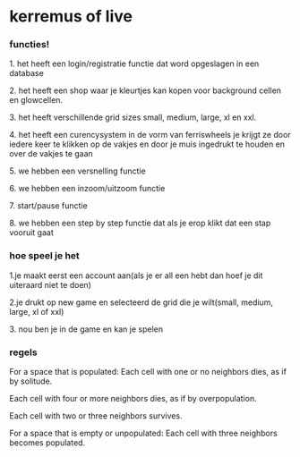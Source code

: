 # kerremus of live
<h3>functies!</h3>
<p>1. het heeft een login/registratie functie dat word opgeslagen in een database</p>
<p>2. het heeft een shop waar je kleurtjes kan kopen voor background cellen en glowcellen.</p>
<p>3. het heeft verschillende grid sizes small, medium, large, xl en xxl.</p>
<p>4. het heeft een curencysystem in de vorm van ferriswheels je krijgt ze door iedere keer te klikken op de vakjes en door je muis ingedrukt te houden en over de vakjes te gaan
<p>5. we hebben een versnelling functie</p>
<p>6. we hebben een inzoom/uitzoom functie</p>
<p>7. start/pause functie</p>
<p>8. we hebben een step by step functie dat als je erop klikt dat een stap vooruit gaat</p>

<h3>hoe speel je het</h3>
<p>1.je maakt eerst een account aan(als je er all een hebt dan hoef je dit uiteraard niet te doen)</p>
<p>2.je drukt op new game en selecteerd de grid die je wilt(small, medium, large, xl of xxl)</p>
<p>3. nou ben je in de game en kan je spelen </p>

<h3>regels</h3>
For a space that is populated:
Each cell with one or no neighbors dies, as if by solitude.


Each cell with four or more neighbors dies, as if by overpopulation.


Each cell with two or three neighbors survives.


For a space that is empty or unpopulated:
Each cell with three neighbors becomes populated.